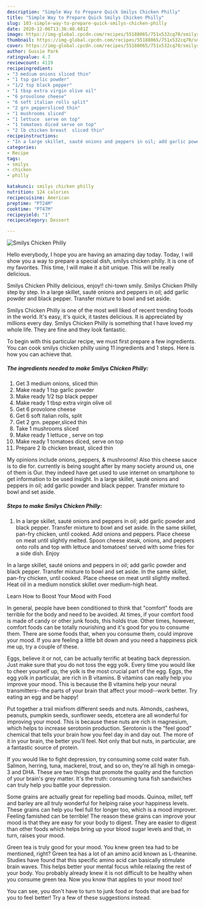 ```yaml
---
description: "Simple Way to Prepare Quick Smilys Chicken Philly"
title: "Simple Way to Prepare Quick Smilys Chicken Philly"
slug: 103-simple-way-to-prepare-quick-smilys-chicken-philly
date: 2020-12-06T13:36:48.681Z
image: https://img-global.cpcdn.com/recipes/55188065/751x532cq70/smilys-chicken-philly-recipe-main-photo.jpg
thumbnail: https://img-global.cpcdn.com/recipes/55188065/751x532cq70/smilys-chicken-philly-recipe-main-photo.jpg
cover: https://img-global.cpcdn.com/recipes/55188065/751x532cq70/smilys-chicken-philly-recipe-main-photo.jpg
author: Gussie Park
ratingvalue: 4.7
reviewcount: 4119
recipeingredient:
- "3 medium onions sliced thin"
- "1 tsp garlic powder"
- "1/2 tsp black pepper"
- "1 tbsp extra virgin olive oil"
- "6 provolone cheese"
- "6 soft italian rolls split"
- "2 grn peppersliced thin"
- "1 mushrooms sliced"
- "1 lettuce  serve on top"
- "1 tomatoes diced serve on top"
- "2 lb chicken breast  sliced thin"
recipeinstructions:
- "In a large skillet, sauté onions and peppers in oil; add garlic powder  and black pepper. Transfer mixture to bowl and set aside. In the same skillet, pan-fry chicken, until cooked. Add onions and peppers. Place cheese on meat until slightly melted. Spoon cheese steak, onions, and peppers onto rolls and top with lettuce and tomatoes! served with some fries for a side dish. Enjoy"
categories:
- Recipe
tags:
- smilys
- chicken
- philly

katakunci: smilys chicken philly 
nutrition: 124 calories
recipecuisine: American
preptime: "PT24M"
cooktime: "PT47M"
recipeyield: "1"
recipecategory: Dessert

---
```



![Smilys Chicken Philly](https://img-global.cpcdn.com/recipes/55188065/751x532cq70/smilys-chicken-philly-recipe-main-photo.jpg)

Hello everybody, I hope you are having an amazing day today. Today, I will show you a way to prepare a special dish, smilys chicken philly. It is one of my favorites. This time, I will make it a bit unique. This will be really delicious.

Smilys Chicken Philly delicious, enjoy!! chi-town smily. Smilys Chicken Philly step by step. In a large skillet, sauté onions and peppers in oil; add garlic powder and black pepper. Transfer mixture to bowl and set aside.

Smilys Chicken Philly is one of the most well liked of recent trending foods in the world. It's easy, it's quick, it tastes delicious. It is appreciated by millions every day. Smilys Chicken Philly is something that I have loved my whole life. They are fine and they look fantastic.


To begin with this particular recipe, we must first prepare a few ingredients. You can cook smilys chicken philly using 11 ingredients and 1 steps. Here is how you can achieve that.

<!--inarticleads1-->

##### The ingredients needed to make Smilys Chicken Philly:

1. Get 3 medium onions, sliced thin
1. Make ready 1 tsp garlic powder
1. Make ready 1/2 tsp black pepper
1. Make ready 1 tbsp extra virgin olive oil
1. Get 6 provolone cheese
1. Get 6 soft italian rolls, split
1. Get 2 grn. pepper,sliced thin
1. Take 1 mushrooms sliced
1. Make ready 1 lettuce , serve on top
1. Make ready 1 tomatoes diced, serve on top
1. Prepare 2 lb chicken breast,  sliced thin


My opinions include onions, peppers, &amp; mushrooms! Also this cheese sauce is to die for. currently is being sought after by many society around us, one of them is Our. they indeed have get used to use internet on smartphone to get information to be used insight. In a large skillet, sauté onions and peppers in oil; add garlic powder and black pepper. Transfer mixture to bowl and set aside. 

<!--inarticleads2-->

##### Steps to make Smilys Chicken Philly:

1. In a large skillet, sauté onions and peppers in oil; add garlic powder  and black pepper. Transfer mixture to bowl and set aside. In the same skillet, pan-fry chicken, until cooked. Add onions and peppers. Place cheese on meat until slightly melted. Spoon cheese steak, onions, and peppers onto rolls and top with lettuce and tomatoes! served with some fries for a side dish. Enjoy


In a large skillet, sauté onions and peppers in oil; add garlic powder and black pepper. Transfer mixture to bowl and set aside. In the same skillet, pan-fry chicken, until cooked. Place cheese on meat until slightly melted. Heat oil in a medium nonstick skillet over medium-high heat. 

Learn How to Boost Your Mood with Food


In general, people have been conditioned to think that "comfort" foods are terrible for the body and need to be avoided. At times, if your comfort food is made of candy or other junk foods, this holds true. Other times, however, comfort foods can be totally nourishing and it's good for you to consume them. There are some foods that, when you consume them, could improve your mood. If you are feeling a little bit down and you need a happiness pick me up, try a couple of these.

Eggs, believe it or not, can be actually terrific at beating back depression. Just make sure that you do not toss the egg yolk. Every time you would like to cheer yourself up, the yolk is the most crucial part of the egg. Eggs, the egg yolk in particular, are rich in B vitamins. B vitamins can really help you improve your mood. This is because the B vitamins help your neural transmitters--the parts of your brain that affect your mood--work better. Try eating an egg and be happy!

Put together a trail mixfrom different seeds and nuts. Almonds, cashews, peanuts, pumpkin seeds, sunflower seeds, etcetera are all wonderful for improving your mood. This is because these nuts are rich in magnesium, which helps to increase serotonin production. Serotonin is the "feel good" chemical that tells your brain how you feel day in and day out. The more of it in your brain, the better you'll feel. Not only that but nuts, in particular, are a fantastic source of protein.

If you would like to fight depression, try consuming some cold water fish. Salmon, herring, tuna, mackerel, trout, and so on, they're all high in omega-3 and DHA. These are two things that promote the quality and the function of your brain's grey matter. It's the truth: consuming tuna fish sandwiches can truly help you battle your depression. 

Some grains are actually great for repelling bad moods. Quinoa, millet, teff and barley are all truly wonderful for helping raise your happiness levels. These grains can help you feel full for longer too, which is a mood improver. Feeling famished can be terrible! The reason these grains can improve your mood is that they are easy for your body to digest. They are easier to digest than other foods which helps bring up your blood sugar levels and that, in turn, raises your mood.

Green tea is truly good for your mood. You knew green tea had to be mentioned, right? Green tea has a lot of an amino acid known as L-theanine. Studies have found that this specific amino acid can basically stimulate brain waves. This helps better your mental focus while relaxing the rest of your body. You probably already knew it is not difficult to be healthy when you consume green tea. Now you know that applies to your mood too!

You can see, you don't have to turn to junk food or foods that are bad for you to feel better! Try  a few  of  these  suggestions  instead.

